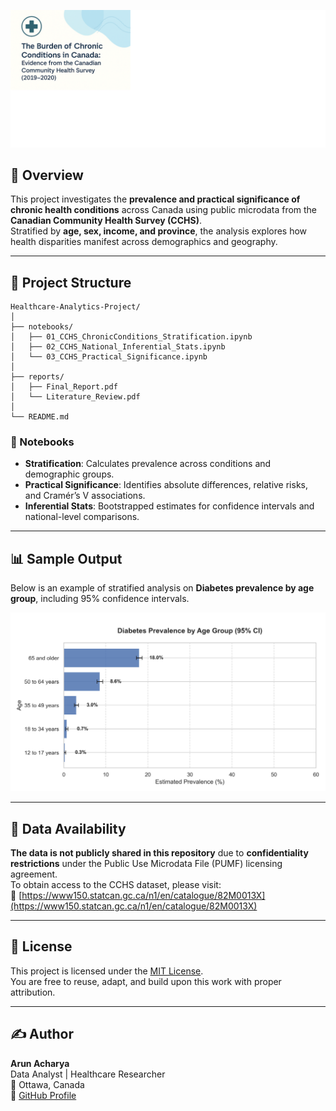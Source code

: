 ![Project Banner](images/chronic_conditions_banner.png)

## 🧠 Overview

This project investigates the **prevalence and practical significance of chronic health conditions** across Canada using public microdata from the **Canadian Community Health Survey (CCHS)**.  
Stratified by **age, sex, income, and province**, the analysis explores how health disparities manifest across demographics and geography.

---

## 📂 Project Structure

```
Healthcare-Analytics-Project/
│
├── notebooks/
│   ├── 01_CCHS_ChronicConditions_Stratification.ipynb
│   ├── 02_CCHS_National_Inferential_Stats.ipynb
│   └── 03_CCHS_Practical_Significance.ipynb
│
├── reports/
│   ├── Final_Report.pdf
│   └── Literature_Review.pdf
│
└── README.md
```

### 📓 Notebooks
- **Stratification**: Calculates prevalence across conditions and demographic groups.
- **Practical Significance**: Identifies absolute differences, relative risks, and Cramér’s V associations.
- **Inferential Stats**: Bootstrapped estimates for confidence intervals and national-level comparisons.

---

## 📊 Sample Output

Below is an example of stratified analysis on **Diabetes prevalence by age group**, including 95% confidence intervals.

![Diabetes Prevalence by Age Group](images/stratified_diabetes_age.png)

---

## 🔐 Data Availability

**The data is not publicly shared in this repository** due to **confidentiality restrictions** under the Public Use Microdata File (PUMF) licensing agreement.  
To obtain access to the CCHS dataset, please visit:  
🔗 [https://www150.statcan.gc.ca/n1/en/catalogue/82M0013X](https://www150.statcan.gc.ca/n1/en/catalogue/82M0013X)

---

## 📜 License

This project is licensed under the [MIT License](https://opensource.org/licenses/MIT).  
You are free to reuse, adapt, and build upon this work with proper attribution.

---

## ✍️ Author

**Arun Acharya**  
Data Analyst | Healthcare Researcher  
📍 Ottawa, Canada  
🔗 [GitHub Profile](https://github.com/arun-data-analyst)

